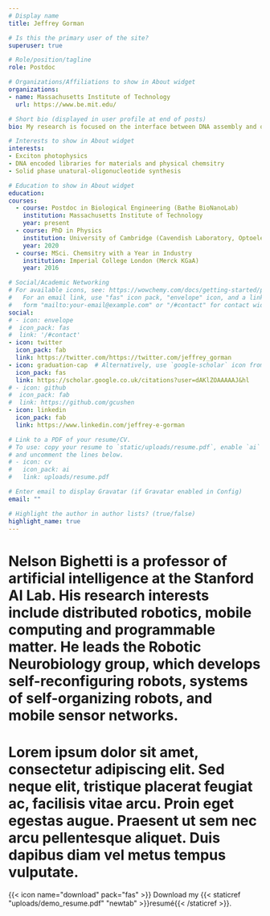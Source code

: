 ```yaml
---
# Display name
title: Jeffrey Gorman

# Is this the primary user of the site?
superuser: true

# Role/position/tagline
role: Postdoc 

# Organizations/Affiliations to show in About widget
organizations:
- name: Massachusetts Institute of Technology
  url: https://www.be.mit.edu/

# Short bio (displayed in user profile at end of posts)
bio: My research is focused on the interface between DNA assembly and organic semiconductor photophysics.

# Interests to show in About widget
interests:
- Exciton photophysics
- DNA encoded libraries for materials and physical chemsitry
- Solid phase unatural-oligonucleotide synthesis

# Education to show in About widget
education:
courses:
  - course: Postdoc in Biological Engineering (Bathe BioNanoLab)
    institution: Massachusetts Institute of Technology
    year: present
  - course: PhD in Physics
    institution: University of Cambridge (Cavendish Laboratory, Optoelectronics Group)
    year: 2020
  - course: MSci. Chemsitry with a Year in Industry
    institution: Imperial College London (Merck KGaA)
    year: 2016

# Social/Academic Networking
# For available icons, see: https://wowchemy.com/docs/getting-started/page-builder/#icons
#   For an email link, use "fas" icon pack, "envelope" icon, and a link in the
#   form "mailto:your-email@example.com" or "/#contact" for contact widget.
social:
# - icon: envelope
#  icon_pack: fas
#  link: '/#contact'
- icon: twitter
  icon_pack: fab
  link: https://twitter.com/https://twitter.com/jeffrey_gorman
- icon: graduation-cap  # Alternatively, use `google-scholar` icon from `ai` icon pack
  icon_pack: fas
  link: https://scholar.google.co.uk/citations?user=dAKlZOAAAAAJ&hl
# - icon: github
#  icon_pack: fab
#  link: https://github.com/gcushen
- icon: linkedin
  icon_pack: fab
  link: https://www.linkedin.com/jeffrey-e-gorman

# Link to a PDF of your resume/CV.
# To use: copy your resume to `static/uploads/resume.pdf`, enable `ai` icons in `params.toml`, 
# and uncomment the lines below.
# - icon: cv
#   icon_pack: ai
#   link: uploads/resume.pdf

# Enter email to display Gravatar (if Gravatar enabled in Config)
email: ""

# Highlight the author in author lists? (true/false)
highlight_name: true
---
```


# Nelson Bighetti is a professor of artificial intelligence at the Stanford AI Lab. His research interests include distributed robotics, mobile computing and programmable matter. He leads the Robotic Neurobiology group, which develops self-reconfiguring robots, systems of self-organizing robots, and mobile sensor networks.

# Lorem ipsum dolor sit amet, consectetur adipiscing elit. Sed neque elit, tristique placerat feugiat ac, facilisis vitae arcu. Proin eget egestas augue. Praesent ut sem nec arcu pellentesque aliquet. Duis dapibus diam vel metus tempus vulputate.

{{< icon name="download" pack="fas" >}} Download my {{< staticref "uploads/demo_resume.pdf" "newtab" >}}resumé{{< /staticref >}}.
